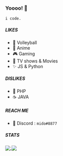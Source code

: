### Yoooo! 👋

`
i code.
`
##### LIKES
- 🏐 Volleyball
- 👾 Anime 
- 🎮 Gaming
- 🎥 TV shows & Movies
- ✨ JS & Python

##### DISLIKES
- 🧊 PHP
- ☕ JAVA

##### REACH ME
- 🐳 Discord : `mido#8877`

##### STATS
<a href="https://github.com/rgabr1508">
  <img align="center" src="https://github-readme-stats.vercel.app/api?username=rgab1508&count_private=true&show_icons=true&theme=aura" />
</a>
<a href="https://github.com/rgab1508">
  <img align="center" src="https://github-readme-stats.vercel.app/api/top-langs/?username=anuraghazra&layout=compact&theme=aura&langs_count=8&count_private=true" />
</a>
